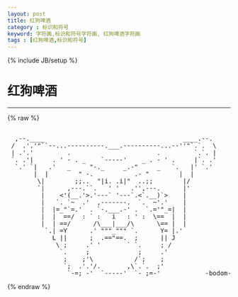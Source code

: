 ```yaml
---
layout: post
title: 红狗啤酒
category : 标识和符号
keyword: 字符画,标识和符号字符画, 红狗啤酒字符画
tags : [红狗啤酒,标识和符号]
---
```

{% include JB/setup %}
# 红狗啤酒
---
{% raw %}
<pre>

  ,--.____                                     ____.--.
 /  .&#039;.&#039;&quot;``--...----------.___.----------...--&#039;&#039;&quot;`.`.  \
 | .&#039;.&#039;         .                       .         `.`. |
 `. .&#039;|     . &#039; - . _    `-----&#039;    _ . - &#039; .     |`. .&#039;
  `.&#039; `|   .&#039;   _     &quot;-._     _.-&quot;     _   `.   |&#039; `.&#039;
       |  |        &quot; -.           .- &quot;        |  |
        \|        ;;..  &quot;|i. .i|&quot;  ..;;        |/
        `|      ,---.``.   &#039; &#039;   .&#039;&#039;,---.      |&#039;        
         |    &lt;&#039;(__.&#039;&gt;.&#039;---` &#039;---`.&lt;`.__)`&gt;    | 
         |   `. `~  .&#039;  ,-------.  `.  ~&#039;.&#039;    |
         |  |=_&quot;`=.&#039;  . `-.___.-&#039; .  `.=&#039;&quot;_=|  |
         |  |  ==/  : ` :   i   : &#039; :  \==  |  |
         |  | ==/      /\___|___/\      \== |  |
          `.| =Y      .&#039; &quot;&quot;&quot;_&quot;&quot;&quot; `.      Y= |.&#039;
            L ||      ;  .==&quot;==.  ;      || J 
             \ ;     .&#039; &#039;       ` `.     ; /
              `.     ;             ;     .&#039;
               ;    ;&#039;\           /`;    ;
               `;  .&#039;.&#039;/.       ,\`.`.  ;&#039; 
                `-=;_-&#039;  `-----&#039;  `-_;=-&#039;            -bodom- </pre>
{% endraw %}
